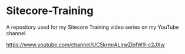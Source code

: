 # Sitecore-Training
A repository used for my Sitecore Training video series on my YouTube channel

<https://www.youtube.com/channel/UC5krmrALirwZibfW9-c2JXw>
